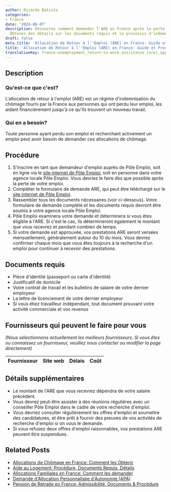```yaml
---
author: Ricardo Batista
categories:
- France
date: '2024-06-07'
description: Découvrez comment demander l'ARE en France après la perte de votre emploi.
  Obtenez des détails sur les documents requis et le processus d'indemnisation.
draft: false
meta_title: 'Allocation de Retour à l''Emploi (ARE) en France: Guide et Procédure'
title: 'Allocation de Retour à l''Emploi (ARE) en France: Guide et Procédure'
translationKey: france-unemployment_return-to-work_assistance_(are)_application
---
```


## Description
### Qu'est-ce que c'est?
L'allocation de retour à l'emploi (ARE) est un régime d'indemnisation du chômage fourni par la France aux personnes qui ont perdu leur emploi, les aidant financièrement jusqu'à ce qu'ils trouvent un nouveau travail.

### Qui en a besoin?
Toute personne ayant perdu son emploi et recherchant activement un emploi peut avoir besoin de demander ces allocations de chômage.

## Procédure

1. S'inscrire en tant que demandeur d'emploi auprès de Pôle Emploi, soit en ligne via le [site internet de Pôle Emploi](https://www.francetravail.fr/accueil/), soit en personne dans votre agence locale Pôle Emploi. Vous devriez le faire dès que possible après la perte de votre emploi.
2. Compléter le formulaire de demande ARE, qui peut être téléchargé sur le [site internet de Pôle Emploi](https://www.francetravail.fr/accueil/).
3. Rassembler tous les documents nécessaires (voir ci-dessous). Votre formulaire de demande complété et les documents requis devront être soumis à votre agence locale Pôle Emploi.
4. Pôle Emploi examinera votre demande et déterminera si vous êtes éligible à l'ARE. Si c'est le cas, ils détermineront également le montant que vous recevrez et pendant combien de temps.
5. Si votre demande est approuvée, vos prestations ARE seront versées mensuellement, généralement autour du 10 du mois. Vous devrez confirmer chaque mois que vous êtes toujours à la recherche d'un emploi pour continuer à recevoir des prestations.

## Documents requis

- Pièce d'identité (passeport ou carte d'identité)
- Justificatif de domicile
- Votre contrat de travail et les bulletins de salaire de votre dernier employeur
- La lettre de licenciement de votre dernier employeur
- Si vous étiez travailleur indépendant, tout document prouvant votre activité commerciale et vos revenus

## Fournisseurs qui peuvent le faire pour vous

_(Nous sélectionnons actuellement les meilleurs fournisseurs. Si vous êtes ou connaissez un fournisseur, veuillez nous contacter ou modifier la page directement)_

| Fournisseur     |     Site web    |     Délais       |       Coût       |
| :-------------: | :-------------: |  :-------------: | :-------------: |

## Détails supplémentaires
- Le montant de l'ARE que vous recevrez dépendra de votre salaire précédent.
- Vous devrez peut-être assister à des réunions régulières avec un conseiller Pôle Emploi dans le cadre de votre recherche d'emploi.
- Vous devriez consulter régulièrement les offres d'emploi et soumettre des candidatures, et être prêt à fournir des preuves de vos activités de recherche d'emploi si on vous le demande.
- Si vous refusez deux offres d'emploi raisonnables, vos prestations ARE peuvent être suspendues.
## Related Posts

- [Allocations de Chômage en France: Comment les Obtenir](https://tramitit.com/fr/guides/france/demande_dallocation_chomage/)
- [Aide au Logement: Procédure, Documents Requis, Détails](https://tramitit.com/fr/guides/france/demande_daide_au_logement/)
- [Allocations Familiales en France: Comment les demander](https://tramitit.com/fr/guides/france/demande_dallocation_familiale/)
- [Demande d'Allocation Personnalisée d'Autonomie (APA)](https://tramitit.com/fr/guides/france/demande_dapa_(allocation_personnalisee_dautonomie)/)
- [Pension de Retraite en France: Admissibilité, Documents & Procédure](https://tramitit.com/fr/guides/france/demande_de_pension_de_retraite/)